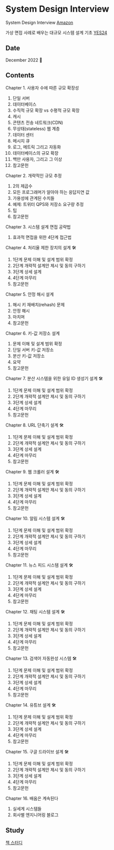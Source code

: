 # System Design Interview

System Design Interview [Amazon](https://www.amazon.com/System-Design-Interview-insiders-Second/dp/B08CMF2CQF)

가상 면접 사례로 배우는 대규모 시스템 설계 기초 [YES24](http://www.yes24.com/Product/Goods/102819435)

## Date

December 2022 :christmas_tree:

## Contents

Chapter 1. 사용자 수에 따른 규모 확장성

1. 단일 서버
2. 데이터베이스
3. 수직적 규모 확장 vs 수평적 규모 확장
4. 캐시
5. 콘텐츠 전송 네트워크(CDN)
6. 무상태(stateless) 웹 계층
7. 데이터 센터
8. 메시지 큐
9. 로그, 메트릭 그리고 자동화
10. 데이터베이스의 규모 확장
11. 백만 사용자, 그리고 그 이상
12. 참고문헌

Chapter 2. 개략적인 규모 추정

1. 2의 제곱수
2. 모든 프로그래머가 알아야 하는 응답지연 값
3. 가용성에 관계된 수치들
4. 예제: 트위터 QPS와 저장소 요구량 추정
5. 팁
6. 참고문헌

Chapter 3. 시스템 설계 면접 공략법

1. 효과적 면접을 위한 4단계 접근법

Chapter 4. 처리율 제한 장치의 설계 :hammer_and_wrench:

1. 1단계 문제 이해 및 설계 범위 확정
2. 2단계 개략적 설계안 제시 및 동의 구하기
3. 3단계 상세 설계
4. 4단계 마무리
5. 참고문헌

Chapter 5. 안정 해시 설계

1. 해시 키 재배치(rehash) 문제
2. 안정 해시
3. 마치며
4. 참고문헌

Chapter 6. 키-값 저장소 설계

1. 문제 이해 및 설계 범위 확정
2. 단일 서버 키-값 저장소
3. 분산 키-값 저장소
4. 요약
5. 참고문헌

Chapter 7. 분산 시스템을 위한 유일 ID 생성기 설계 :hammer_and_wrench:

1. 1단계 문제 이해 및 설계 범위 확정
2. 2단계 개략적 설계안 제시 및 동의 구하기
3. 3단계 상세 설계
4. 4단계 마무리
5. 참고문헌

Chapter 8. URL 단축기 설계 :hammer_and_wrench:

1. 1단계 문제 이해 및 설계 범위 확정
2. 2단계 개략적 설계안 제시 및 동의 구하기
3. 3단계 상세 설계
4. 4단계 마무리
5. 참고문헌

Chapter 9. 웹 크롤러 설계 :hammer_and_wrench:

1. 1단계 문제 이해 및 설계 범위 확정
2. 2단계 개략적 설계안 제시 및 동의 구하기
3. 3단계 상세 설계
4. 4단계 마무리
5. 참고문헌

Chapter 10. 알림 시스템 설계 :hammer_and_wrench:

1. 1단계 문제 이해 및 설계 범위 확정
2. 2단계 개략적 설계안 제시 및 동의 구하기
3. 3단계 상세 설계
4. 4단계 마무리
5. 참고문헌

Chapter 11. 뉴스 피드 시스템 설계 :hammer_and_wrench:

1. 1단계 문제 이해 및 설계 범위 확정
2. 2단계 개략적 설계안 제시 및 동의 구하기
3. 3단계 상세 설계
4. 4단계 마무리
5. 참고문헌

Chapter 12. 채팅 시스템 설계 :hammer_and_wrench:

1. 1단계 문제 이해 및 설계 범위 확정
2. 2단계 개략적 설계안 제시 및 동의 구하기
3. 3단계 상세 설계
4. 4단계 마무리
5. 참고문헌

Chapter 13. 검색어 자동완성 시스템 :hammer_and_wrench:

1. 1단계 문제 이해 및 설계 범위 확정
2. 2단계 개략적 설계안 제시 및 동의 구하기
3. 3단계 상세 설계
4. 4단계 마무리
5. 참고문헌

Chapter 14. 유튜브 설계 :hammer_and_wrench:

1. 1단계 문제 이해 및 설계 범위 확정
2. 2단계 개략적 설계안 제시 및 동의 구하기
3. 3단계 상세 설계
4. 4단계 마무리
5. 참고문헌

Chapter 15. 구글 드라이브 설계 :hammer_and_wrench:

1. 1단계 문제 이해 및 설계 범위 확정
2. 2단계 개략적 설계안 제시 및 동의 구하기
3. 3단계 상세 설계
4. 4단계 마무리
5. 참고문헌

Chapter 16. 배움은 계속된다

1. 실세계 시스템들
2. 회사별 엔지니어링 블로그

## Study

[책 스터디](https://github.com/TmaxArmy/BookStudy/tree/main/%EA%B0%80%EC%83%81%20%EB%A9%B4%EC%A0%91%20%EC%82%AC%EB%A1%80%EB%A1%9C%20%EB%B0%B0%EC%9A%B0%EB%8A%94%20%EB%8C%80%EA%B7%9C%EB%AA%A8%20%EC%8B%9C%EC%8A%A4%ED%85%9C%20%EC%84%A4%EA%B3%84%20%EA%B8%B0%EC%B4%88)
